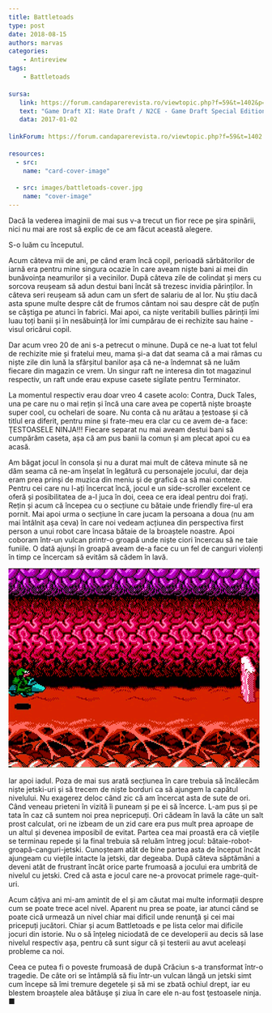 ```yaml
---
title: Battletoads
type: post
date: 2018-08-15
authors: marvas
categories:
    - Antireview
tags:
    - Battletoads

sursa:
   link: https://forum.candaparerevista.ro/viewtopic.php?f=59&t=1402&p=58825#p58825
   text: "Game Draft XI: Hate Draft / N2CE - Game Draft Special Edition"
   data: 2017-01-02
 
linkForum: https://forum.candaparerevista.ro/viewtopic.php?f=59&t=1402

resources:
  - src:
    name: "card-cover-image"

  - src: images/battletoads-cover.jpg
    name: "cover-image"
---
```

Dacă la vederea imaginii de mai sus v-a trecut un fior rece pe șira spinării, nici nu mai are rost să explic de ce am făcut această alegere.

S-o luăm cu începutul.

Acum câteva mii de ani, pe când eram încă copil, perioadă sărbătorilor de iarnă era pentru mine singura ocazie în care aveam niște bani ai mei din bunăvoința neamurilor și a vecinilor. După câteva zile de colindat și mers cu sorcova reușeam să adun destui bani încât să trezesc invidia părinților. În câteva seri reușeam să adun cam un sfert de salariu de al lor. Nu știu dacă asta spune multe despre cât de frumos cântam noi sau despre cât de puțîn se câștiga pe atunci în fabrici. Mai apoi, ca niște veritabili bullies părinții îmi luau toți banii și în nesăbuință lor îmi cumpărau de ei rechizite sau haine - visul oricărui copil.

Dar acum vreo 20 de ani s-a petrecut o minune. După ce ne-a luat tot felul de rechizite mie și fratelui meu, mama și-a dat dat seama că a mai rămas cu niște zile din lună la sfârșitul banilor așa că ne-a îndemnat să ne luăm fiecare din magazin ce vrem. Un singur raft ne interesa din tot magazinul respectiv, un raft unde erau expuse casete sigilate pentru Terminator.

La momentul respectiv erau doar vreo 4 casete acolo: Contra, Duck Tales, una pe care nu o mai rețin și încă una care avea pe copertă niște broaște super cool, cu ochelari de soare. Nu conta că nu arătau a țestoase și că titlul era diferit, pentru mine și frate-meu era clar cu ce avem de-a face: ŢESTOASELE NINJA!!! Fiecare separat nu mai aveam destui bani să cumpărăm caseta, așa că am pus banii la comun și am plecat apoi cu ea acasă.

Am băgat jocul în consola și nu a durat mai mult de câteva minute să ne dăm seama că ne-am înșelat în legătură cu personajele jocului, dar deja eram prea prinși de muzica din meniu și de grafică ca să mai conteze. Pentru cei care nu l-ați încercat încă, jocul e un side-scroller excelent ce oferă și posibilitatea de a-l juca în doi, ceea ce era ideal pentru doi frați. Rețin și acum că începea cu o secțiune cu bătaie unde friendly fire-ul era pornit. Mai apoi urma o secțiune în care jucam la persoana a doua (nu am mai întâlnit așa ceva) în care noi vedeam acțiunea din perspectiva first person a unui robot care încasa bătaie de la broaștele noastre. Apoi coboram într-un vulcan printr-o groapă unde niște ciori încercau să ne taie funiile. O dată ajunși în groapă aveam de-a face cu un fel de canguri violenți în timp ce încercam să evităm să cădem în lavă.

![](images/skijet.gif)

Iar apoi iadul. Poza de mai sus arată secțiunea în care trebuia să încălecăm niște jetski-uri și să trecem de niște borduri ca să ajungem la capătul nivelului. Nu exagerez deloc când zic că am încercat asta de sute de ori. Când veneau prieteni în vizită îi puneam și pe ei să încerce. L-am pus și pe tata în caz că suntem noi prea nepricepuți. Ori cădeam în lavă la câte un salt prost calculat, ori ne izbeam de un zid care era pus mult prea aproape de un altul și devenea imposibil de evitat. Partea cea mai proastă era că viețile se terminau repede și la final trebuia să reluăm întreg jocul: bătaie-robot-groapă-canguri-jetski. Cunoșteam atât de bine partea asta de început încât ajungeam cu viețile intacte la jetski, dar degeaba. După câteva săptămâni a deveni atât de frustrant încât orice parte frumoasă a jocului era umbrită de nivelul cu jetski. Cred că asta e jocul care ne-a provocat primele rage-quit-uri.

Acum câțiva ani mi-am amintit de el și am căutat mai multe informații despre cum se poate trece acel nivel. Aparent nu prea se poate, iar atunci când se poate cică urmează un nivel chiar mai dificil unde renunţă și cei mai pricepuți jucători. Chiar și acum Battletoads e pe lista celor mai dificile jocuri din istorie. Nu o să înțeleg niciodată de ce developerii au decis să lase nivelul respectiv așa, pentru că sunt sigur că și testerii au avut aceleași probleme ca noi.

Ceea ce putea fi o poveste frumoasă de după Crăciun s-a transformat într-o tragedie. De câte ori se întâmplă să fiu într-un vulcan lângă un jetski simt cum începe să îmi tremure degetele și să mi se zbată ochiul drept, iar eu blestem broaștele alea bătăuşe și ziua în care ele n-au fost ţestoasele ninja. ■